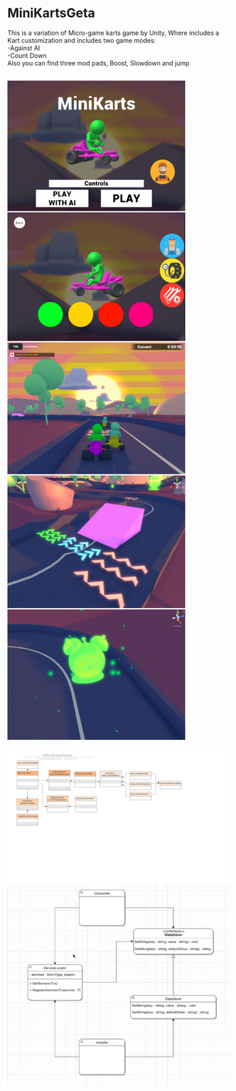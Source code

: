 # MiniKartsGeta
This is a variation of Micro-game karts game by Unity, Where includes a Kart customization and includes two game modes:<br>
-Against AI<br>
-Count Down<br>
Also you can find three mod pads, Boost, Slowdown and jump<br>


<br>

<img src="https://github.com/juanktigre/MiniKartsGeta/blob/main/GitImages/MainMenu.png" width="400">

<br>

<img src="https://github.com/juanktigre/MiniKartsGeta/blob/main/GitImages/EditMenu.png" width="400">

<br>
<img src="https://github.com/juanktigre/MiniKartsGeta/blob/main/GitImages/IAMode.png" width="400">

<br>
<img src="https://github.com/juanktigre/MiniKartsGeta/blob/main/GitImages/PadsPowerUps.png" width="400">

<br>
<img src="https://github.com/juanktigre/MiniKartsGeta/blob/main/GitImages/clock.png" width="400">


<br>
<br>


<img src="https://github.com/juanktigre/MiniKartsGeta/blob/main/GitImages/KartEditLookSystem.png" width="500">
<br>
<img src="https://github.com/juanktigre/MiniKartsGeta/blob/main/GitImages/ServiceLocatorSystem.png" width="500">
